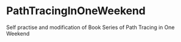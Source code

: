 # PathTracingInOneWeekend
Self practise and modification of Book Series of Path Tracing in One Weekend
